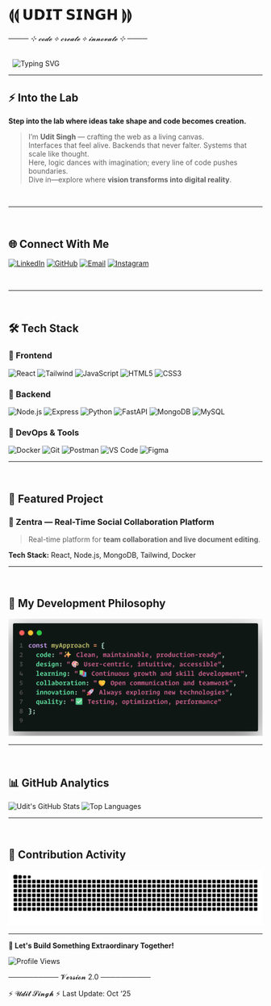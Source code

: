 # ⟬⟬ 𝗨𝗗𝗜𝗧 𝗦𝗜𝗡𝗚𝗛 ⟭⟭ 
<h6>──── ⊹ 𝓬𝓸𝓭𝓮 ⟡ 𝓬𝓻𝓮𝓪𝓽𝓮 ⟡ 𝓲𝓷𝓷𝓸𝓿𝓪𝓽𝓮 ⊹ ────</h6>
<div>&nbsp;&nbsp;<img src="https://readme-typing-svg.herokuapp.com?font=Fira+Code&size=28&duration=3000&pause=1000&color=00D9FF&center=false&vCenter=true&width=700&lines=Full+Stack+Developer;Crafting+Seamless+UX;Engineering+the+Future;React+Wizard;Code+Architect" alt="Typing SVG" align=""/>
</div>

---

## ⚡ Into the Lab
**Step into the lab where ideas take shape and code becomes creation.** 
> I’m **Udit Singh** — crafting the web as a living canvas.  
Interfaces that feel alive. Backends that never falter. Systems that scale like thought.  
Here, logic dances with imagination; every line of code pushes boundaries.  
Dive in—explore where **vision transforms into digital reality**.


<br/>

---
<br/>

## 🌐 Connect With Me

[![LinkedIn](https://img.shields.io/badge/LinkedIn-0A66C2?style=for-the-badge&logo=linkedin&logoColor=white)](https://linkedin.com/in/udit-singh)
[![GitHub](https://img.shields.io/badge/GitHub-181717?style=for-the-badge&logo=github&logoColor=white)](https://github.com/udit-singh)
[![Email](https://img.shields.io/badge/Email-EA4335?style=for-the-badge&logo=gmail&logoColor=white)](mailto:udit@example.com)
[![Instagram](https://img.shields.io/badge/Instagram-E4405F?style=for-the-badge&logo=instagram&logoColor=white)](https://instagram.com/udit-singh)

<br/>

---
<br/>

## 🛠️ Tech Stack

### 🎯 Frontend
![React](https://img.shields.io/badge/React-61DAFB?style=flat-square&logo=react&logoColor=black)
![Tailwind](https://img.shields.io/badge/Tailwind-38B2AC?style=flat-square&logo=tailwindcss&logoColor=white)
![JavaScript](https://img.shields.io/badge/JavaScript-F7DF1E?style=flat-square&logo=javascript&logoColor=black)
![HTML5](https://img.shields.io/badge/HTML5-E34C26?style=flat-square&logo=html5&logoColor=white)
![CSS3](https://img.shields.io/badge/CSS3-1572B6?style=flat-square&logo=css3&logoColor=white)

### 🔧 Backend
![Node.js](https://img.shields.io/badge/Node.js-339933?style=flat-square&logo=nodedotjs&logoColor=white)
![Express](https://img.shields.io/badge/Express-000000?style=flat-square&logo=express&logoColor=white)
![Python](https://img.shields.io/badge/Python-3776AB?style=flat-square&logo=python&logoColor=white)
![FastAPI](https://img.shields.io/badge/FastAPI-009688?style=flat-square&logo=fastapi&logoColor=white)
![MongoDB](https://img.shields.io/badge/MongoDB-13AA52?style=flat-square&logo=mongodb&logoColor=white)
![MySQL](https://img.shields.io/badge/MySQL-4479A1?style=flat-square&logo=mysql&logoColor=white)

### 🚀 DevOps & Tools
![Docker](https://img.shields.io/badge/Docker-2496ED?style=flat-square&logo=docker&logoColor=white)
![Git](https://img.shields.io/badge/Git-F05032?style=flat-square&logo=git&logoColor=white)
![Postman](https://img.shields.io/badge/Postman-FF6C37?style=flat-square&logo=postman&logoColor=white)
![VS Code](https://img.shields.io/badge/VS%20Code-007ACC?style=flat-square&logo=visualstudiocode&logoColor=white)
![Figma](https://img.shields.io/badge/Figma-F24E1E?style=flat-square&logo=figma&logoColor=white)

---
<br/>

## 🎪 Featured Project

### 🧭 Zentra — Real-Time Social Collaboration Platform

> Real-time platform for **team collaboration and live document editing**.

**Tech Stack:** React, Node.js, MongoDB, Tailwind, Docker

---
<br/>

## 💭 My Development Philosophy

<div align="">
  <img src=".github/workflows/code.png" alt="My Development Philosophy" width="700"/>
</div>

---
<br/>

## 📊 GitHub Analytics

![Udit's GitHub Stats](https://github-readme-stats.vercel.app/api?username=Uditsingh5&show_icons=true&theme=tokyonight&hide_border=true&bg_color=0d1117&title_color=00D9FF&icon_color=00D9FF&text_color=c9d1d9)
![Top Languages](https://github-readme-stats.vercel.app/api/top-langs?username=Uditsingh5&layout=compact&theme=tokyonight&hide_border=true&bg_color=0d1117&title_color=00D9FF&text_color=c9d1d9)

---
<br/>

## 🎯 Contribution Activity

![Snake Animation](https://raw.githubusercontent.com/Uditsingh5/Uditsingh5/output/snake.svg)

---

**🎯 Let's Build Something Extraordinary Together!**

![Profile Views](https://komarev.com/ghpvc/?username=Uditsingh5&color=0A3945&style=for-the-badge)

────────── 𝓥𝓮𝓻𝓼𝓲𝓸𝓷 2.0 ──────────

⚡ 𝓤𝓭𝓲𝓽 𝓢𝓲𝓷𝓰𝓱 ⚡ Last Update: Oct ‘25



